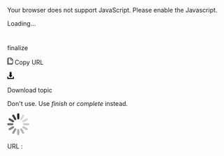 Your browser does not support JavaScript. Please enable the Javascript.

Loading...

# 

finalize

![Copy URL](media/finalize/Copy.png)
Copy URL

![Download](media/finalize/Download.png)

Download topic

Don't use. Use *finish* or *complete* instead.

![In progress](media/finalize/activity-large.gif)

URL :
